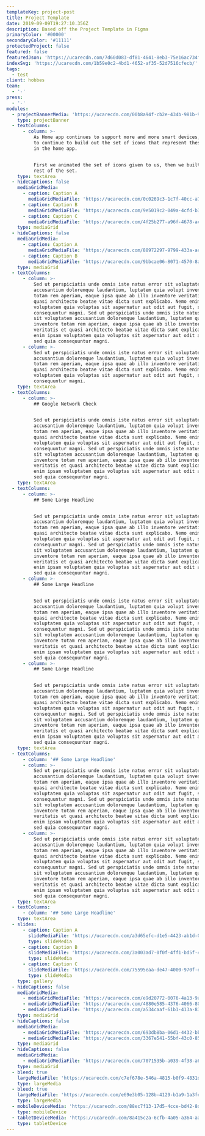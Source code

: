 ```yaml
---
templateKey: project-post
title: Project Template
date: 2019-09-09T19:27:10.356Z
description: Based off the Project Template in Figma
primaryColor: '#00000'
secondaryColor: '#11111'
protectedProject: false
featured: false
featuredJson: 'https://ucarecdn.com/7d60d083-df81-4641-8eb3-75e16ac734fa/'
indexSvg: 'https://ucarecdn.com/1b59e0c2-4bd1-4652-af35-52d7516cfecb/'
tags:
  - test
client: hobbes
team:
  - '-'
press:
  - '-'
modules:
  - projectBannerMedia: 'https://ucarecdn.com/00b8a94f-cb2e-434b-981b-99c288dcfddb/'
    type: projectBanner
  - textColumns:
      - column: >-
          As Home app continues to support more and more smart devices, we need
          to continue to build out the set of icons that represent these devices
          in the home app. 


          First we animated the set of icons given to us, then we built out the
          rest of the set.
    type: textArea
  - hideCaptions: false
    mediaGridMedia:
      - caption: Caption A
        mediaGridMediaFile: 'https://ucarecdn.com/0c0269c3-1c7f-40cc-a728-871e2b532411/'
      - caption: Caption B
        mediaGridMediaFile: 'https://ucarecdn.com/9e5019c2-049a-4cfd-b309-5059588361de/'
      - caption: Caption C
        mediaGridMediaFile: 'https://ucarecdn.com/4f25b277-a96f-4678-acde-656a03502df2/'
    type: mediaGrid
  - hideCaptions: false
    mediaGridMedia:
      - caption: Caption A
        mediaGridMediaFile: 'https://ucarecdn.com/88972297-9799-433a-ac74-9683c07ecdda/'
      - caption: Caption B
        mediaGridMediaFile: 'https://ucarecdn.com/9bbcae06-8071-4570-8a82-2d41c1da9b12/'
    type: mediaGrid
  - textColumns:
      - column: >-
          Sed ut perspiciatis unde omnis iste natus error sit voluptatem
          accusantium doloremque laudantium, luptatem quia volupt inventore
          totam rem aperiam, eaque ipsa quae ab illo inventore veritatis et
          quasi architecto beatae vitae dicta sunt explicabo. Nemo enim ipsam
          voluptatem quia voluptas sit aspernatur aut odit aut fugit, sed quia
          consequuntur magni. Sed ut perspiciatis unde omnis iste natus error
          sit voluptatem accusantium doloremque laudantium, luptatem quia volupt
          inventore totam rem aperiam, eaque ipsa quae ab illo inventore
          veritatis et quasi architecto beatae vitae dicta sunt explicabo. Nemo
          enim ipsam voluptatem quia voluptas sit aspernatur aut odit aut fugit,
          sed quia consequuntur magni.
      - column: >-
          Sed ut perspiciatis unde omnis iste natus error sit voluptatem
          accusantium doloremque laudantium, luptatem quia volupt inventore
          totam rem aperiam, eaque ipsa quae ab illo inventore veritatis et
          quasi architecto beatae vitae dicta sunt explicabo. Nemo enim ipsam
          voluptatem quia voluptas sit aspernatur aut odit aut fugit, sed quia
          consequuntur magni.
    type: textArea
  - textColumns:
      - column: >-
          ## Google Network Check


          Sed ut perspiciatis unde omnis iste natus error sit voluptatem
          accusantium doloremque laudantium, luptatem quia volupt inventore
          totam rem aperiam, eaque ipsa quae ab illo inventore veritatis et
          quasi architecto beatae vitae dicta sunt explicabo. Nemo enim ipsam
          voluptatem quia voluptas sit aspernatur aut odit aut fugit, sed quia
          consequuntur magni. Sed ut perspiciatis unde omnis iste natus error
          sit voluptatem accusantium doloremque laudantium, luptatem quia volupt
          inventore totam rem aperiam, eaque ipsa quae ab illo inventore
          veritatis et quasi architecto beatae vitae dicta sunt explicabo. Nemo
          enim ipsam voluptatem quia voluptas sit aspernatur aut odit aut fugit,
          sed quia consequuntur magni.
    type: textArea
  - textColumns:
      - column: >-
          ## Some Large Headline


          Sed ut perspiciatis unde omnis iste natus error sit voluptatem
          accusantium doloremque laudantium, luptatem quia volupt inventore
          totam rem aperiam, eaque ipsa quae ab illo inventore veritatis et
          quasi architecto beatae vitae dicta sunt explicabo. Nemo enim ipsam
          voluptatem quia voluptas sit aspernatur aut odit aut fugit, sed quia
          consequuntur magni. Sed ut perspiciatis unde omnis iste natus error
          sit voluptatem accusantium doloremque laudantium, luptatem quia volupt
          inventore totam rem aperiam, eaque ipsa quae ab illo inventore
          veritatis et quasi architecto beatae vitae dicta sunt explicabo. Nemo
          enim ipsam voluptatem quia voluptas sit aspernatur aut odit aut fugit,
          sed quia consequuntur magni.
      - column: >-
          ## Some Large Headline


          Sed ut perspiciatis unde omnis iste natus error sit voluptatem
          accusantium doloremque laudantium, luptatem quia volupt inventore
          totam rem aperiam, eaque ipsa quae ab illo inventore veritatis et
          quasi architecto beatae vitae dicta sunt explicabo. Nemo enim ipsam
          voluptatem quia voluptas sit aspernatur aut odit aut fugit, sed quia
          consequuntur magni. Sed ut perspiciatis unde omnis iste natus error
          sit voluptatem accusantium doloremque laudantium, luptatem quia volupt
          inventore totam rem aperiam, eaque ipsa quae ab illo inventore
          veritatis et quasi architecto beatae vitae dicta sunt explicabo. Nemo
          enim ipsam voluptatem quia voluptas sit aspernatur aut odit aut fugit,
          sed quia consequuntur magni.
      - column: >-
          ## Some Large Headline


          Sed ut perspiciatis unde omnis iste natus error sit voluptatem
          accusantium doloremque laudantium, luptatem quia volupt inventore
          totam rem aperiam, eaque ipsa quae ab illo inventore veritatis et
          quasi architecto beatae vitae dicta sunt explicabo. Nemo enim ipsam
          voluptatem quia voluptas sit aspernatur aut odit aut fugit, sed quia
          consequuntur magni. Sed ut perspiciatis unde omnis iste natus error
          sit voluptatem accusantium doloremque laudantium, luptatem quia volupt
          inventore totam rem aperiam, eaque ipsa quae ab illo inventore
          veritatis et quasi architecto beatae vitae dicta sunt explicabo. Nemo
          enim ipsam voluptatem quia voluptas sit aspernatur aut odit aut fugit,
          sed quia consequuntur magni.
    type: textArea
  - textColumns:
      - column: '## Some Large Headline'
      - column: >-
          Sed ut perspiciatis unde omnis iste natus error sit voluptatem
          accusantium doloremque laudantium, luptatem quia volupt inventore
          totam rem aperiam, eaque ipsa quae ab illo inventore veritatis et
          quasi architecto beatae vitae dicta sunt explicabo. Nemo enim ipsam
          voluptatem quia voluptas sit aspernatur aut odit aut fugit, sed quia
          consequuntur magni. Sed ut perspiciatis unde omnis iste natus error
          sit voluptatem accusantium doloremque laudantium, luptatem quia volupt
          inventore totam rem aperiam, eaque ipsa quae ab illo inventore
          veritatis et quasi architecto beatae vitae dicta sunt explicabo. Nemo
          enim ipsam voluptatem quia voluptas sit aspernatur aut odit aut fugit,
          sed quia consequuntur magni.
      - column: >-
          Sed ut perspiciatis unde omnis iste natus error sit voluptatem
          accusantium doloremque laudantium, luptatem quia volupt inventore
          totam rem aperiam, eaque ipsa quae ab illo inventore veritatis et
          quasi architecto beatae vitae dicta sunt explicabo. Nemo enim ipsam
          voluptatem quia voluptas sit aspernatur aut odit aut fugit, sed quia
          consequuntur magni. Sed ut perspiciatis unde omnis iste natus error
          sit voluptatem accusantium doloremque laudantium, luptatem quia volupt
          inventore totam rem aperiam, eaque ipsa quae ab illo inventore
          veritatis et quasi architecto beatae vitae dicta sunt explicabo. Nemo
          enim ipsam voluptatem quia voluptas sit aspernatur aut odit aut fugit,
          sed quia consequuntur magni.
    type: textArea
  - textColumns:
      - column: '## Some Large Headline'
    type: textArea
  - slides:
      - caption: Caption A
        slideMediaFile: 'https://ucarecdn.com/a3d65efc-d1e5-4423-ab1d-01cb374cd0db/'
        type: slideMedia
      - caption: Caption B
        slideMediaFile: 'https://ucarecdn.com/3a003ad7-0f0f-4ff1-bd5f-4cb7b8113778/'
        type: slideMedia
      - caption: Caption C
        slideMediaFile: 'https://ucarecdn.com/75595eaa-de47-4000-970f-e6940f202683/'
        type: slideMedia
    type: gallery
  - hideCaptions: false
    mediaGridMedia:
      - mediaGridMediaFile: 'https://ucarecdn.com/e9d20772-0076-4a13-9ac2-06fd579ddfe8/'
      - mediaGridMediaFile: 'https://ucarecdn.com/4880e585-4376-4066-80e6-d35f1da10546/'
      - mediaGridMediaFile: 'https://ucarecdn.com/a534caaf-61b1-413a-8399-7df640705ff5/'
    type: mediaGrid
  - hideCaptions: false
    mediaGridMedia:
      - mediaGridMediaFile: 'https://ucarecdn.com/693db8ba-06d1-4432-bb16-92dd609076b2/'
      - mediaGridMediaFile: 'https://ucarecdn.com/3367e541-55bf-43c0-855e-e18f781b05d1/'
    type: mediaGrid
  - hideCaptions: false
    mediaGridMedia:
      - mediaGridMediaFile: 'https://ucarecdn.com/7071535b-a039-4f38-a69c-a87a282ba46b/'
    type: mediaGrid
  - bleed: true
    largeMediaFile: 'https://ucarecdn.com/c7ef678e-546a-4815-b0f9-4831d7ffb083/'
    type: largeMedia
  - bleed: true
    largeMediaFile: 'https://ucarecdn.com/e69e3b05-128b-4129-b1a9-1a3fe83c9457/'
    type: largeMedia
  - mobileDeviceMedia: 'https://ucarecdn.com/88ec7f13-17d5-4cce-bd42-8da92a855080/'
    type: mobileDevice
  - tabletDeviceMedia: 'https://ucarecdn.com/8a415c2a-6cfb-4a05-a364-aa4c2c46d986/'
    type: tabletDevice
---
```


